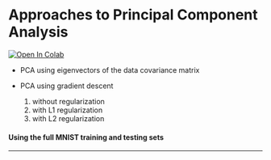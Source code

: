 # Approaches to Principal Component Analysis

[![Open In Colab](https://colab.research.google.com/assets/colab-badge.svg)](https://colab.research.google.com/github/sayarghoshroy/PCA-Approaches/blob/master/PCA_approaches.ipynb)

- PCA using eigenvectors of the data covariance matrix

- PCA using gradient descent

    1. without regularization
    2. with L1 regularization
    3. with L2 regularization

#### Using the full MNIST training and testing sets

---